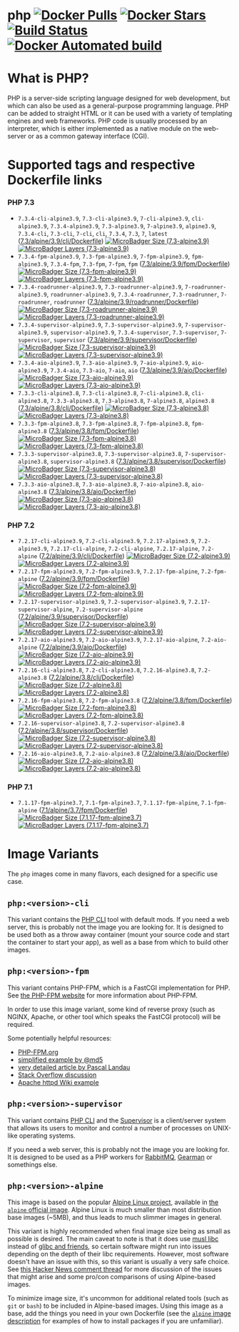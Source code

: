 # php [![Docker Pulls](https://img.shields.io/docker/pulls/dockage/php.svg)](https://hub.docker.com/r/dockage/php/) [![Docker Stars](https://img.shields.io/docker/stars/dockage/php.svg?style=flat)](https://hub.docker.com/r/dockage/php/) [![Build Status](https://cloud.drone.io/api/badges/dockage/php/status.svg)](https://cloud.drone.io/dockage/php) [![Docker Automated build](https://img.shields.io/docker/automated/dockage/php.svg)](https://hub.docker.com/r/dockage/php/)

# What is PHP?
PHP is a server-side scripting language designed for web development, but which can also be used as a general-purpose programming language. PHP can be added to straight HTML or it can be used with a variety of templating engines and web frameworks. PHP code is usually processed by an interpreter, which is either implemented as a native module on the web-server or as a common gateway interface (CGI).

# Supported tags and respective Dockerfile links

### PHP 7.3
- `7.3.4-cli-alpine3.9`, `7.3-cli-alpine3.9`, `7-cli-alpine3.9`, `cli-alpine3.9`, `7.3.4-alpine3.9`, `7.3-alpine3.9`, `7-alpine3.9`, `alpine3.9`, `7.3.4-cli`, `7.3-cli`, `7-cli`, `cli`, `7.3.4`, `7.3`, `7`, `latest` ([7.3/alpine/3.9/cli/Dockerfile](https://github.com/dockage/php/blob/master/7.3/alpine/3.9/cli/Dockerfile)) [![MicroBadger Size (7.3-alpine3.9)](https://img.shields.io/microbadger/image-size/dockage/php/7.3-alpine3.9.svg)](https://microbadger.com/images/dockage/php:7.3-alpine3.9) [![MicroBadger Layers (7.3-alpine3.9)](https://img.shields.io/microbadger/layers/dockage/php/7.3-alpine3.9.svg)](https://microbadger.com/images/dockage/php:7.3-alpine3.9)
- `7.3.4-fpm-alpine3.9`, `7.3-fpm-alpine3.9`, `7-fpm-alpine3.9`, `fpm-alpine3.9`, `7.3.4-fpm`, `7.3-fpm`, `7-fpm`, `fpm` ([7.3/alpine/3.9/fpm/Dockerfile](https://github.com/dockage/php/blob/master/7.3/alpine/3.9/fpm/Dockerfile)) [![MicroBadger Size (7.3-fpm-alpine3.9)](https://img.shields.io/microbadger/image-size/dockage/php/7.3-fpm-alpine3.9.svg)](https://microbadger.com/images/dockage/php:7.3-fpm-alpine3.9) [![MicroBadger Layers (7.3-fpm-alpine3.9)](https://img.shields.io/microbadger/layers/dockage/php/7.3-fpm-alpine3.9.svg)](https://microbadger.com/images/dockage/php:7.3-fpm-alpine3.9)
- `7.3.4-roadrunner-alpine3.9`, `7.3-roadrunner-alpine3.9`, `7-roadrunner-alpine3.9`, `roadrunner-alpine3.9`, `7.3.4-roadrunner`, `7.3-roadrunner`, `7-roadrunner`, `roadrunner` ([7.3/alpine/3.9/roadrunner/Dockerfile](https://github.com/dockage/php/blob/master/7.3/alpine/3.9/roadrunner/Dockerfile)) [![MicroBadger Size (7.3-roadrunner-alpine3.9)](https://img.shields.io/microbadger/image-size/dockage/php/7.3-roadrunner-alpine3.9.svg)](https://microbadger.com/images/dockage/php:7.3-roadrunner-alpine3.9) [![MicroBadger Layers (7.3-roadrunner-alpine3.9)](https://img.shields.io/microbadger/layers/dockage/php/7.3-roadrunner-alpine3.9.svg)](https://microbadger.com/images/dockage/php:7.3-roadrunner-alpine3.9)
- `7.3.4-supervisor-alpine3.9`, `7.3-supervisor-alpine3.9`, `7-supervisor-alpine3.9`, `supervisor-alpine3.9`, `7.3.4-supervisor`, `7.3-supervisor`, `7-supervisor`, `supervisor` ([7.3/alpine/3.9/supervisor/Dockerfile](https://github.com/dockage/php/blob/master/7.3/alpine/3.9/supervisor/Dockerfile)) [![MicroBadger Size (7.3-supervisor-alpine3.9)](https://img.shields.io/microbadger/image-size/dockage/php/7.3-supervisor-alpine3.9.svg)](https://microbadger.com/images/dockage/php:7.3-supervisor-alpine3.9) [![MicroBadger Layers (7.3-supervisor-alpine3.9)](https://img.shields.io/microbadger/layers/dockage/php/7.3-supervisor-alpine3.9.svg)](https://microbadger.com/images/dockage/php:7.3-supervisor-alpine3.9)
- `7.3.4-aio-alpine3.9`, `7.3-aio-alpine3.9`, `7-aio-alpine3.9`, `aio-alpine3.9`, `7.3.4-aio`, `7.3-aio`, `7-aio`, `aio` ([7.3/alpine/3.9/aio/Dockerfile](https://github.com/dockage/php/blob/master/7.3/alpine/3.9/aio/Dockerfile)) [![MicroBadger Size (7.3-aio-alpine3.9)](https://img.shields.io/microbadger/image-size/dockage/php/7.3-aio-alpine3.9.svg)](https://microbadger.com/images/dockage/php:7.3-aio-alpine3.9) [![MicroBadger Layers (7.3-aio-alpine3.9)](https://img.shields.io/microbadger/layers/dockage/php/7.3-aio-alpine3.9.svg)](https://microbadger.com/images/dockage/php:7.3-aio-alpine3.9)
- `7.3.3-cli-alpine3.8`, `7.3-cli-alpine3.8`, `7-cli-alpine3.8`, `cli-alpine3.8`, `7.3.3-alpine3.8`, `7.3-alpine3.8`, `7-alpine3.8`, `alpine3.8` ([7.3/alpine/3.8/cli/Dockerfile](https://github.com/dockage/php/blob/master/7.3/alpine/3.8/cli/Dockerfile)) [![MicroBadger Size (7.3-alpine3.8)](https://img.shields.io/microbadger/image-size/dockage/php/7.3-alpine3.8.svg)](https://microbadger.com/images/dockage/php:7.3-alpine3.8) [![MicroBadger Layers (7.3-alpine3.8)](https://img.shields.io/microbadger/layers/dockage/php/7.3-alpine3.8.svg)](https://microbadger.com/images/dockage/php:7.3-alpine3.8)
- `7.3.3-fpm-alpine3.8`, `7.3-fpm-alpine3.8`, `7-fpm-alpine3.8`, `fpm-alpine3.8` ([7.3/alpine/3.8/fpm/Dockerfile](https://github.com/dockage/php/blob/master/7.3/alpine/3.8/fpm/Dockerfile)) [![MicroBadger Size (7.3-fpm-alpine3.8)](https://img.shields.io/microbadger/image-size/dockage/php/7.3-fpm-alpine3.8.svg)](https://microbadger.com/images/dockage/php:7.3-fpm-alpine3.8) [![MicroBadger Layers (7.3-fpm-alpine3.8)](https://img.shields.io/microbadger/layers/dockage/php/7.3-fpm-alpine3.8.svg)](https://microbadger.com/images/dockage/php:7.3-fpm-alpine3.8)
- `7.3.3-supervisor-alpine3.8`, `7.3-supervisor-alpine3.8`, `7-supervisor-alpine3.8`, `supervisor-alpine3.8` ([7.3/alpine/3.8/supervisor/Dockerfile](https://github.com/dockage/php/blob/master/7.3/alpine/3.8/supervisor/Dockerfile)) [![MicroBadger Size (7.3-supervisor-alpine3.8)](https://img.shields.io/microbadger/image-size/dockage/php/7.3-supervisor-alpine3.8.svg)](https://microbadger.com/images/dockage/php:7.3-supervisor-alpine3.8) [![MicroBadger Layers (7.3-supervisor-alpine3.8)](https://img.shields.io/microbadger/layers/dockage/php/7.3-supervisor-alpine3.8.svg)](https://microbadger.com/images/dockage/php:7.3-supervisor-alpine3.8)
- `7.3.3-aio-alpine3.8`, `7.3-aio-alpine3.8`, `7-aio-alpine3.8`, `aio-alpine3.8` ([7.3/alpine/3.8/aio/Dockerfile](https://github.com/dockage/php/blob/master/7.3/alpine/3.8/aio/Dockerfile)) [![MicroBadger Size (7.3-aio-alpine3.8)](https://img.shields.io/microbadger/image-size/dockage/php/7.3-aio-alpine3.8.svg)](https://microbadger.com/images/dockage/php:7.3-aio-alpine3.8) [![MicroBadger Layers (7.3-aio-alpine3.8)](https://img.shields.io/microbadger/layers/dockage/php/7.3-aio-alpine3.8.svg)](https://microbadger.com/images/dockage/php:7.3-aio-alpine3.8)

### PHP 7.2
- `7.2.17-cli-alpine3.9`, `7.2-cli-alpine3.9`, `7.2.17-alpine3.9`, `7.2-alpine3.9`, `7.2.17-cli-alpine`, `7.2-cli-alpine`, `7.2.17-alpine`, `7.2-alpine` ([7.2/alpine/3.9/cli/Dockerfile](https://github.com/dockage/php/blob/master/7.2/alpine/3.9/cli/Dockerfile)) [![MicroBadger Size (7.2-alpine3.9)](https://img.shields.io/microbadger/image-size/dockage/php/7.2-alpine3.9.svg)](https://microbadger.com/images/dockage/php:7.2-alpine3.9) [![MicroBadger Layers (7.2-alpine3.9)](https://img.shields.io/microbadger/layers/dockage/php/7.2-alpine3.9.svg)](https://microbadger.com/images/dockage/php:7.2-alpine3.9)
- `7.2.17-fpm-alpine3.9`, `7.2-fpm-alpine3.9`, `7.2.17-fpm-alpine`, `7.2-fpm-alpine` ([7.2/alpine/3.9/fpm/Dockerfile](https://github.com/dockage/php/blob/master/7.2/alpine/3.9/fpm/Dockerfile)) [![MicroBadger Size (7.2-fpm-alpine3.9)](https://img.shields.io/microbadger/image-size/dockage/php/7.2-fpm-alpine3.9.svg)](https://microbadger.com/images/dockage/php:7.2-fpm-alpine3.9) [![MicroBadger Layers (7.2-fpm-alpine3.9)](https://img.shields.io/microbadger/layers/dockage/php/7.2-fpm-alpine3.9.svg)](https://microbadger.com/images/dockage/php:7.2-fpm-alpine3.9)
- `7.2.17-supervisor-alpine3.9`, `7.2-supervisor-alpine3.9`, `7.2.17-supervisor-alpine`, `7.2-supervisor-alpine` ([7.2/alpine/3.9/supervisor/Dockerfile](https://github.com/dockage/php/blob/master/7.2/alpine/3.9/supervisor/Dockerfile)) [![MicroBadger Size (7.2-supervisor-alpine3.9)](https://img.shields.io/microbadger/image-size/dockage/php/7.2-supervisor-alpine3.9.svg)](https://microbadger.com/images/dockage/php:7.2-supervisor-alpine3.9) [![MicroBadger Layers (7.2-supervisor-alpine3.9)](https://img.shields.io/microbadger/layers/dockage/php/7.2-supervisor-alpine3.9.svg)](https://microbadger.com/images/dockage/php:7.2-supervisor-alpine3.9)
- `7.2.17-aio-alpine3.9`, `7.2-aio-alpine3.9`, `7.2.17-aio-alpine`, `7.2-aio-alpine` ([7.2/alpine/3.9/aio/Dockerfile](https://github.com/dockage/php/blob/master/7.2/alpine/3.9/aio/Dockerfile)) [![MicroBadger Size (7.2-aio-alpine3.9)](https://img.shields.io/microbadger/image-size/dockage/php/7.2-aio-alpine3.9.svg)](https://microbadger.com/images/dockage/php:7.2-aio-alpine3.9) [![MicroBadger Layers (7.2-aio-alpine3.9)](https://img.shields.io/microbadger/layers/dockage/php/7.2-aio-alpine3.9.svg)](https://microbadger.com/images/dockage/php:7.2-aio-alpine3.9)
- `7.2.16-cli-alpine3.8`, `7.2-cli-alpine3.8`, `7.2.16-alpine3.8`, `7.2-alpine3.8` ([7.2/alpine/3.8/cli/Dockerfile](https://github.com/dockage/php/blob/master/7.2/alpine/3.8/cli/Dockerfile)) [![MicroBadger Size (7.2-alpine3.8)](https://img.shields.io/microbadger/image-size/dockage/php/7.2-alpine3.8.svg)](https://microbadger.com/images/dockage/php:7.2-alpine3.8) [![MicroBadger Layers (7.2-alpine3.8)](https://img.shields.io/microbadger/layers/dockage/php/7.2-alpine3.8.svg)](https://microbadger.com/images/dockage/php:7.2-alpine3.8)
- `7.2.16-fpm-alpine3.8`, `7.2-fpm-alpine3.8` ([7.2/alpine/3.8/fpm/Dockerfile](https://github.com/dockage/php/blob/master/7.2/alpine/3.8/fpm/Dockerfile)) [![MicroBadger Size (7.2-fpm-alpine3.8)](https://img.shields.io/microbadger/image-size/dockage/php/7.2-fpm-alpine3.8.svg)](https://microbadger.com/images/dockage/php:7.2-fpm-alpine3.8) [![MicroBadger Layers (7.2-fpm-alpine3.8)](https://img.shields.io/microbadger/layers/dockage/php/7.2-fpm-alpine3.8.svg)](https://microbadger.com/images/dockage/php:7.2-fpm-alpine3.8)
- `7.2.16-supervisor-alpine3.8`, `7.2-supervisor-alpine3.8` ([7.2/alpine/3.8/supervisor/Dockerfile](https://github.com/dockage/php/blob/master/7.2/alpine/3.8/supervisor/Dockerfile)) [![MicroBadger Size (7.2-supervisor-alpine3.8)](https://img.shields.io/microbadger/image-size/dockage/php/7.2-supervisor-alpine3.8.svg)](https://microbadger.com/images/dockage/php:7.2-supervisor-alpine3.8) [![MicroBadger Layers (7.2-supervisor-alpine3.8)](https://img.shields.io/microbadger/layers/dockage/php/7.2-supervisor-alpine3.8.svg)](https://microbadger.com/images/dockage/php:7.2-supervisor-alpine3.8)
- `7.2.16-aio-alpine3.8`, `7.2-aio-alpine3.8` ([7.2/alpine/3.8/aio/Dockerfile](https://github.com/dockage/php/blob/master/7.2/alpine/3.8/aio/Dockerfile)) [![MicroBadger Size (7.2-aio-alpine3.8)](https://img.shields.io/microbadger/image-size/dockage/php/7.2-aio-alpine3.8.svg)](https://microbadger.com/images/dockage/php:7.2-aio-alpine3.8) [![MicroBadger Layers (7.2-aio-alpine3.8)](https://img.shields.io/microbadger/layers/dockage/php/7.2-aio-alpine3.8.svg)](https://microbadger.com/images/dockage/php:7.2-aio-alpine3.8)

### PHP 7.1
- `7.1.17-fpm-alpine3.7`, `7.1-fpm-alpine3.7`, `7.1.17-fpm-alpine`, `7.1-fpm-alpine` ([7.1/alpine/3.7/fpm/Dockerfile](https://github.com/dockage/php/blob/master/7.1/alpine/3.7/fpm/Dockerfile)) [![MicroBadger Size (7.1.17-fpm-alpine3.7)](https://img.shields.io/microbadger/image-size/dockage/php/7.1.17-fpm-alpine3.7.svg)](https://microbadger.com/images/dockage/php:7.1.17-fpm-alpine3.7) [![MicroBadger Layers (7.1.17-fpm-alpine3.7)](https://img.shields.io/microbadger/layers/dockage/php/7.1.17-fpm-alpine3.7.svg)](https://microbadger.com/images/dockage/php:7.1.17-fpm-alpine3.7)

# Image Variants

The `php` images come in many flavors, each designed for a specific use case.

## `php:<version>-cli`

This variant contains the [PHP CLI](https://secure.php.net/manual/en/features.commandline.php) tool with default mods. If you need a web server, this is probably not the image you are looking for. It is designed to be used both as a throw away container (mount your source code and start the container to start your app), as well as a base from which to build other images.

## `php:<version>-fpm`

This variant contains PHP-FPM, which is a FastCGI implementation for PHP. See [the PHP-FPM website](https://php-fpm.org/) for more information about PHP-FPM.

In order to use this image variant, some kind of reverse proxy (such as NGINX, Apache, or other tool which speaks the FastCGI protocol) will be required.

Some potentially helpful resources:

-	[PHP-FPM.org](https://php-fpm.org/)
-	[simplified example by @md5](https://gist.github.com/md5/d9206eacb5a0ff5d6be0)
-	[very detailed article by Pascal Landau](https://www.pascallandau.com/blog/php-php-fpm-and-nginx-on-docker-in-windows-10/)
-	[Stack Overflow discussion](https://stackoverflow.com/q/29905953/433558)
-	[Apache httpd Wiki example](https://wiki.apache.org/httpd/PHPFPMWordpress)

## `php:<version>-supervisor`

This variant contains [PHP CLI](https://secure.php.net/manual/en/features.commandline.php) and the [Supervisor](http://supervisord.org) is a client/server system that allows its users to monitor and control a number of processes on UNIX-like operating systems.

If you need a web server, this is probably not the image you are looking for. It is designed to be used as a PHP workers for [RabbitMQ](https://www.rabbitmq.com), [Gearman](http://gearman.org) or somethings else.

## `php:<version>-alpine`

This image is based on the popular [Alpine Linux project](http://alpinelinux.org), available in [the `alpine` official image](https://hub.docker.com/_/alpine). Alpine Linux is much smaller than most distribution base images (~5MB), and thus leads to much slimmer images in general.

This variant is highly recommended when final image size being as small as possible is desired. The main caveat to note is that it does use [musl libc](http://www.musl-libc.org) instead of [glibc and friends](http://www.etalabs.net/compare_libcs.html), so certain software might run into issues depending on the depth of their libc requirements. However, most software doesn't have an issue with this, so this variant is usually a very safe choice. See [this Hacker News comment thread](https://news.ycombinator.com/item?id=10782897) for more discussion of the issues that might arise and some pro/con comparisons of using Alpine-based images.

To minimize image size, it's uncommon for additional related tools (such as `git` or `bash`) to be included in Alpine-based images. Using this image as a base, add the things you need in your own Dockerfile (see the [`alpine` image description](https://hub.docker.com/_/alpine/) for examples of how to install packages if you are unfamiliar).
